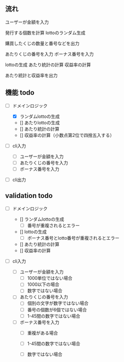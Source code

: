 ## 流れ

ユーザーが金額を入力

発行する個数を計算
lottoのランダム生成

購買したくじの数量と番号などを出力

あたりくじの番号を入力
ボーナス番号を入力

lottoの生成
あたり統計の計算
収益率の計算

あたり統計と収益率を出力

## 機能 todo

- [ ] ドメインロジック
  - [x] ランダムlottoの生成
  - [] あたりlottoの生成
  - [] あたり統計の計算
  - [] 収益率の計算（小数点第2位で四捨五入する）

- [ ] cli入力
  - [ ] ユーザーが金額を入力
  - [ ] あたりくじの番号を入力
  - [ ] ボーナス番号を入力
- [ ] cli出力

## validation todo

- [ ] ドメインロジック
  - [] ランダムlottoの生成
    - [ ] 番号が重複されるとエラー
  - [] lottoの生成
    - [ ] ボーナス番号とlotto番号が重複されるとエラー
  - [] あたり統計の計算
  - [] 収益率の計算

- [ ] cli入力
  - [ ] ユーザーが金額を入力
    - [ ] 1000単位ではない場合
    - [ ] 1000以下の場合
    - [ ] 数字ではない場合
  - [ ] あたりくじの番号を入力
    - [ ] 個別の文字が数字ではない場合
    - [ ] 番号の個数が6個ではない場合
    - [ ] 1-45間の数字ではない場合
  - [ ] ボーナス番号を入力
    - [ ] 重複がある場合
    - [ ] 1-45間の数字ではない場合
    - [ ] 数字ではない場合

